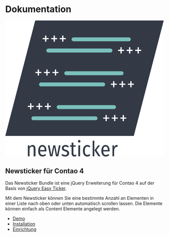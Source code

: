 # Dokumentation

![](../_images/newsticker/pdir_icon_newsticker.svg#noborder ':size=150')

## Newsticker für Contao 4

Das Newsticker Bundle ist eine jQuery Erweiterung für Contao 4 auf der Basis von 
[jQuery Easy Ticker](https://github.com/vaakash/jquery-easy-ticker).

Mit dem Newsticker können Sie eine bestimmte Anzahl an Elementen in einer Liste nach oben oder unten automatisch 
scrollen lassen. Die Elemente können einfach als Content Elemente angelegt werden.

* [Demo](https://demo.pdir.de/newsticker)
* [Installation](newsticker/installation.md)
* [Einrichtung](newsticker/einrichtung.md)
